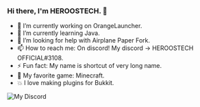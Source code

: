 ### Hi there, I'm HEROOSTECH. 👋

- 🔭 I’m currently working on OrangeLauncher.
- 🌱 I’m currently learning Java.
- 🤔 I’m looking for help with Airplane Paper Fork.
- 📫 How to reach me: On discord! My discord -> HEROOSTECH OFFICIAL#3108.
- ⚡ Fun fact: My name is shortcut of very long name.
- 💚 My favorite game: Minecraft.
- 💥 I love making plugins for Bukkit.

![My Discord](https://discord-readme-badge.vercel.app/api?id=548880172032589835)
